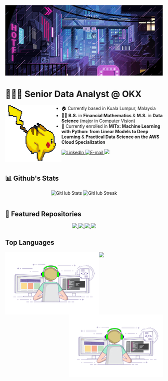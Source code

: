 <img src="./assets/giphy.gif" alt="banner">
<div align="center">
    <h1 align="left">👨🏻‍💻 Senior Data Analyst @ OKX </h1>
    <img align="left" width="180px" height="180px" src="./assets/pokemon.gif" loop="infinite"/>
</div>

- 🏠 Currently based in Kuala Lumpur, Malaysia
- 👨‍🎓 **B.S.** in **Financial Mathematics** & **M.S.** in **Data Science** (major in Computer Vision)
- 📑 Currently enrolled in **MITx: Machine Learning with Python: from Linear Models to Deep Learning** & **Practical Data Science on the AWS Cloud Specialization**

<p align="left">
    <a href="https://www.linkedin.com/in/lim-kim-hoong-0757591ba"/](https://www.linkedin.com/in/lim-kim-hoong-0757591ba">
        <img alt="LinkedIn" title="Checkout My LinkedIn Profile" src="https://custom-icon-badges.demolab.com/badge/LinkedIn-0077B5?style=for-the-badge&logo=linkedin&logoColor=white"/>
    </a>
    <a href="mailto:kimhoong0324@gmail.com">
        <img alt="E-mail" title="Contact me via E-mail" src="https://custom-icon-badges.demolab.com/badge/Email-8B0000?style=for-the-badge&logo=mail&logoColor=white">
    </a>
     <a href="https://github.com/LimKimHoong">
        <img src="https://komarev.com/ghpvc/?username=LimKimHoong&color=blueviolet&style=for-the-badge&label=Profile+Views">
    </a>
</p>

<br />
<h2 align="left">📊 Github's Stats</h2>
<div align="center">
    <img width="360px" alt="GitHub Stats" height="180px" float="left" src="https://awesome-github-stats.azurewebsites.net/user-stats/LimKimHoong?theme=dark&cardType=github&ring=D4AF37&show_icons=true&preferLogin=true&title=D4AF37">
    <img width="400px" alt="GitHub Streak" height="180px" float="right" src="https://streak-stats.demolab.com/?user=LimKimHoong&theme=great-gatsby&mode=weekly&date_format=M%20j[,%20Y]">
</div>
<br />

<h2 align="left">📖 Featured Repositories</h2>
<div align="center">
    <a href="https://github.com/LimKimHoong/Loan-Default-Prediction" target="_blank">
        <img src="https://github-readme-stats.vercel.app/api/pin/?username=LimKimHoong&repo=Loan-Default-Prediction&theme=vision-friendly-dark&hide=stars&show_owner=true"/>
    </a>
    <a href="https://github.com/LimKimHoong/Chinese-Handwritten-Digit-Recognition" target="_blank">
        <img src="https://github-readme-stats.vercel.app/api/pin/?username=LimKimHoong&repo=Chinese-Handwritten-Digit-Recognition&theme=vision-friendly-dark&hide=stars&show_owner=true"/>
    </a>
     <a href="https://github.com/LimKimHoong/Effects-of-COVID-19-Symptoms-on-Individuals-Healths" target="_blank">
        <img src="https://github-readme-stats.vercel.app/api/pin/?username=LimKimHoong&repo=Effects-of-COVID-19-Symptoms-on-Individuals-Healths&theme=vision-friendly-dark&hide=stars&show_owner=true"/>
    </a>
     <a href="https://github.com/LimKimHoong/Travel-Trend" target="_blank">
        <img src="https://github-readme-stats.vercel.app/api/pin/?username=LimKimHoong&repo=Travel-Trend&theme=vision-friendly-dark&hide=stars&show_owner=true"/>
    </a>
</div>

## Top Languages
<div>
    <img align="left" src="./assets/multi-environment.gif" width="300" height="200" />
    <img align="center" width="350px" src="https://github-readme-stats.vercel.app/api/top-langs/?username=LimKimHoong&theme=vue-dark&show_icons=true&hide_border=true&layout=compact" />
    <img align="right" src="./assets/multi-environment.gif" width="300" height="200" />
</div>
